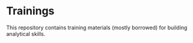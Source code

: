 # Trainings

This repository contains training materials (mostly borrowed) for building analytical skills.